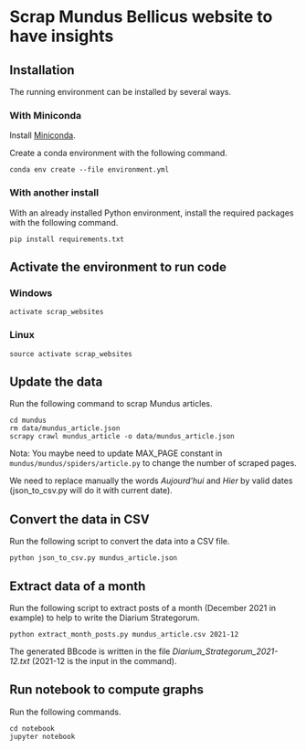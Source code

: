 # Scrap Mundus Bellicus website to have insights

## Installation

The running environment can be installed by several ways.

### With Miniconda

Install [Miniconda](https://conda.io/miniconda.html).

Create a conda environment with the following command.

````
conda env create --file environment.yml
````

### With another install

With an already installed Python environment, install the required packages with the following command.

```
pip install requirements.txt
```

## Activate the environment to run code
### Windows
````
activate scrap_websites
````

### Linux
````
source activate scrap_websites
````

## Update the data

Run the following command to scrap Mundus articles.

```
cd mundus
rm data/mundus_article.json
scrapy crawl mundus_article -o data/mundus_article.json
```

Nota: You maybe need to update MAX_PAGE constant in 
`mundus/mundus/spiders/article.py` to change the number of scraped pages.

We need to replace manually the words *Aujourd'hui* and *Hier* by valid dates (json_to_csv.py will do it with current date).

## Convert the data in CSV

Run the following script to convert the data into a CSV file.

```
python json_to_csv.py mundus_article.json
```

## Extract data of a month

Run the following script to extract posts of a month (December 2021 in example) to help to write the Diarium Strategorum.

```
python extract_month_posts.py mundus_article.csv 2021-12
```

The generated BBcode is written in the file *Diarium_Strategorum_2021-12.txt* (2021-12 is the input in the command).

## Run notebook to compute graphs

Run the following commands.

```
cd notebook
jupyter notebook
```
